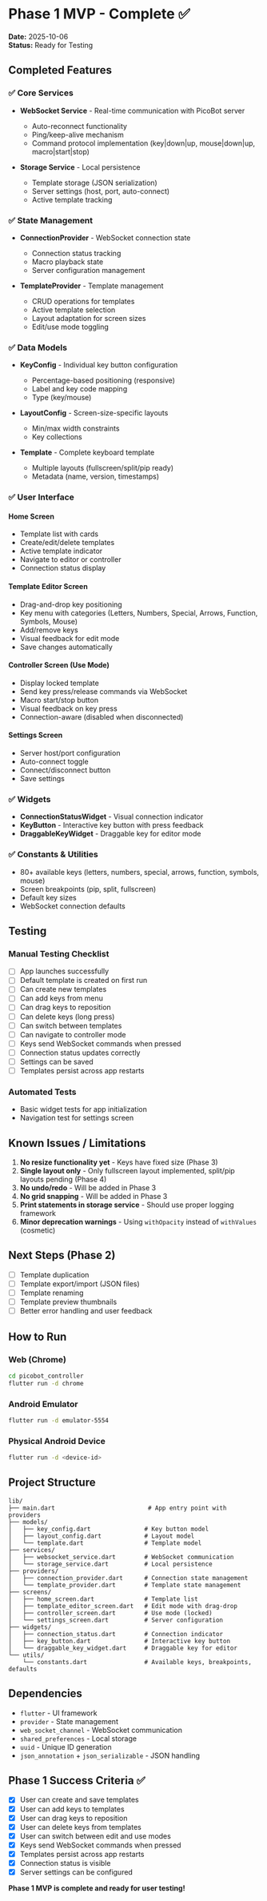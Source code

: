 # Phase 1 MVP - Complete ✅

**Date:** 2025-10-06  
**Status:** Ready for Testing

## Completed Features

### ✅ Core Services
- **WebSocket Service** - Real-time communication with PicoBot server
  - Auto-reconnect functionality
  - Ping/keep-alive mechanism
  - Command protocol implementation (key|down|up, mouse|down|up, macro|start|stop)
  
- **Storage Service** - Local persistence
  - Template storage (JSON serialization)
  - Server settings (host, port, auto-connect)
  - Active template tracking

### ✅ State Management
- **ConnectionProvider** - WebSocket connection state
  - Connection status tracking
  - Macro playback state
  - Server configuration management
  
- **TemplateProvider** - Template management
  - CRUD operations for templates
  - Active template selection
  - Layout adaptation for screen sizes
  - Edit/use mode toggling

### ✅ Data Models
- **KeyConfig** - Individual key button configuration
  - Percentage-based positioning (responsive)
  - Label and key code mapping
  - Type (key/mouse)
  
- **LayoutConfig** - Screen-size-specific layouts
  - Min/max width constraints
  - Key collections
  
- **Template** - Complete keyboard template
  - Multiple layouts (fullscreen/split/pip ready)
  - Metadata (name, version, timestamps)

### ✅ User Interface

#### Home Screen
- Template list with cards
- Create/edit/delete templates
- Active template indicator
- Navigate to editor or controller
- Connection status display

#### Template Editor Screen
- Drag-and-drop key positioning
- Key menu with categories (Letters, Numbers, Special, Arrows, Function, Symbols, Mouse)
- Add/remove keys
- Visual feedback for edit mode
- Save changes automatically

#### Controller Screen (Use Mode)
- Display locked template
- Send key press/release commands via WebSocket
- Macro start/stop button
- Visual feedback on key press
- Connection-aware (disabled when disconnected)

#### Settings Screen
- Server host/port configuration
- Auto-connect toggle
- Connect/disconnect button
- Save settings

### ✅ Widgets
- **ConnectionStatusWidget** - Visual connection indicator
- **KeyButton** - Interactive key button with press feedback
- **DraggableKeyWidget** - Draggable key for editor mode

### ✅ Constants & Utilities
- 80+ available keys (letters, numbers, special, arrows, function, symbols, mouse)
- Screen breakpoints (pip, split, fullscreen)
- Default key sizes
- WebSocket connection defaults

## Testing

### Manual Testing Checklist
- [ ] App launches successfully
- [ ] Default template is created on first run
- [ ] Can create new templates
- [ ] Can add keys from menu
- [ ] Can drag keys to reposition
- [ ] Can delete keys (long press)
- [ ] Can switch between templates
- [ ] Can navigate to controller mode
- [ ] Keys send WebSocket commands when pressed
- [ ] Connection status updates correctly
- [ ] Settings can be saved
- [ ] Templates persist across app restarts

### Automated Tests
- Basic widget tests for app initialization
- Navigation test for settings screen

## Known Issues / Limitations

1. **No resize functionality yet** - Keys have fixed size (Phase 3)
2. **Single layout only** - Only fullscreen layout implemented, split/pip layouts pending (Phase 4)
3. **No undo/redo** - Will be added in Phase 3
4. **No grid snapping** - Will be added in Phase 3
5. **Print statements in storage service** - Should use proper logging framework
6. **Minor deprecation warnings** - Using `withOpacity` instead of `withValues` (cosmetic)

## Next Steps (Phase 2)

- [ ] Template duplication
- [ ] Template export/import (JSON files)
- [ ] Template renaming
- [ ] Template preview thumbnails
- [ ] Better error handling and user feedback

## How to Run

### Web (Chrome)
```bash
cd picobot_controller
flutter run -d chrome
```

### Android Emulator
```bash
flutter run -d emulator-5554
```

### Physical Android Device
```bash
flutter run -d <device-id>
```

## Project Structure

```
lib/
├── main.dart                          # App entry point with providers
├── models/
│   ├── key_config.dart               # Key button model
│   ├── layout_config.dart            # Layout model
│   └── template.dart                 # Template model
├── services/
│   ├── websocket_service.dart        # WebSocket communication
│   └── storage_service.dart          # Local persistence
├── providers/
│   ├── connection_provider.dart      # Connection state management
│   └── template_provider.dart        # Template state management
├── screens/
│   ├── home_screen.dart              # Template list
│   ├── template_editor_screen.dart   # Edit mode with drag-drop
│   ├── controller_screen.dart        # Use mode (locked)
│   └── settings_screen.dart          # Server configuration
├── widgets/
│   ├── connection_status.dart        # Connection indicator
│   ├── key_button.dart               # Interactive key button
│   └── draggable_key_widget.dart     # Draggable key for editor
└── utils/
    └── constants.dart                # Available keys, breakpoints, defaults
```

## Dependencies

- `flutter` - UI framework
- `provider` - State management
- `web_socket_channel` - WebSocket communication
- `shared_preferences` - Local storage
- `uuid` - Unique ID generation
- `json_annotation` + `json_serializable` - JSON handling

## Phase 1 Success Criteria ✅

- [x] User can create and save templates
- [x] User can add keys to templates
- [x] User can drag keys to reposition
- [x] User can delete keys from templates
- [x] User can switch between edit and use modes
- [x] Keys send WebSocket commands when pressed
- [x] Templates persist across app restarts
- [x] Connection status is visible
- [x] Server settings can be configured

**Phase 1 MVP is complete and ready for user testing!**
